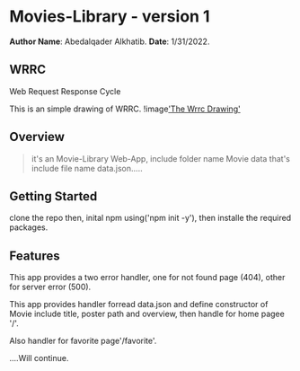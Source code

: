 # Movies-Library - version 1

**Author Name**: Abedalqader Alkhatib.
**Date**: 1/31/2022.

## WRRC

Web Request Response Cycle

This is an simple drawing of WRRC.
!image['The Wrrc Drawing'](./images/wrrc.jpg)

## Overview

> it's an Movie-Library Web-App, include folder name Movie data that's include file name data.json.....

## Getting Started

clone the repo then, inital npm using('npm init -y'), then installe the required packages.

## Features

This app provides a two error handler, one for not found page (404), other for server error (500).

This app provides handler forread data.json and define constructor of Movie include title, poster path and overview, then handle for home pagee '/'.

Also handler for favorite page'/favorite'.

....Will continue.
